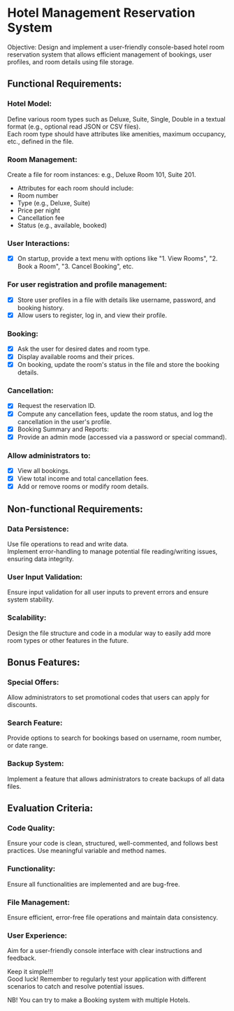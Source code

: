 # Hotel Management Reservation System

Objective: Design and implement a user-friendly console-based hotel room reservation system that allows efficient management of bookings, user profiles, and room details using file storage.

## Functional Requirements:
### Hotel Model:
Define various room types such as Deluxe, Suite, Single, Double in a textual format (e.g., optional read JSON or CSV files).  
Each room type should have attributes like amenities, maximum occupancy, etc., defined in the file.  

### Room Management:
 Create a file for room instances: e.g., Deluxe Room 101, Suite 201.  
  - Attributes for each room should include:  
  - Room number  
  - Type (e.g., Deluxe, Suite)  
  - Price per night  
  - Cancellation fee  
  - Status (e.g., available, booked)
    
### User Interactions:
- [x] On startup, provide a text menu with options like "1. View Rooms", "2. Book a Room", "3. Cancel Booking", etc. 

### For user registration and profile management:  
 - [x] Store user profiles in a file with details like username, password, and booking history.  
 - [x] Allow users to register, log in, and view their profile.  

### Booking:
- [x] Ask the user for desired dates and room type.  
- [x] Display available rooms and their prices.  
- [x] On booking, update the room's status in the file and store the booking details.  

### Cancellation:
- [x] Request the reservation ID.  
- [x] Compute any cancellation fees, update the room status, and log the cancellation in the user's profile.  
 - [x] Booking Summary and Reports:  
 - [x] Provide an admin mode (accessed via a password or special command).  

### Allow administrators to:  
 - [x] View all bookings.  
 - [x] View total income and total cancellation fees.  
 - [x] Add or remove rooms or modify room details.  

## Non-functional Requirements:
### Data Persistence:
Use file operations to read and write data.  
Implement error-handling to manage potential file reading/writing issues, ensuring data integrity.  

### User Input Validation:  
Ensure input validation for all user inputs to prevent errors and ensure system stability.

### Scalability:
Design the file structure and code in a modular way to easily add more room types or other features in the future.  

## Bonus Features:
### Special Offers:
Allow administrators to set promotional codes that users can apply for discounts.

### Search Feature:
Provide options to search for bookings based on username, room number, or date range.

### Backup System:
Implement a feature that allows administrators to create backups of all data files.

## Evaluation Criteria:
### Code Quality:
Ensure your code is clean, structured, well-commented, and follows best practices. Use meaningful variable and method names.  

### Functionality:
Ensure all functionalities are implemented and are bug-free. 

### File Management:
Ensure efficient, error-free file operations and maintain data consistency.  

### User Experience:  
Aim for a user-friendly console interface with clear instructions and feedback.

Keep it simple!!!  
Good luck! Remember to regularly test your application with different scenarios to catch and resolve potential issues.  

NB! You can try to make a Booking system with multiple Hotels.
